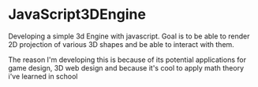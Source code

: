 # JavaScript3DEngine

Developing a simple 3d Engine with javascript. Goal is to be able to render 2D projection of various 3D shapes and be able to interact with them. 

The reason I'm developing this is because of its potential applications for game design, 3D web design and because it's cool to apply math theory i've learned in school
